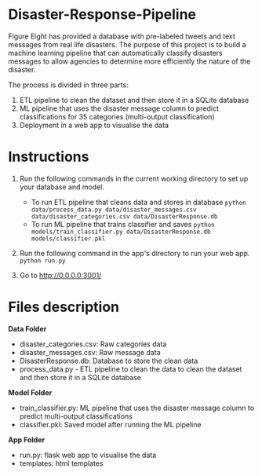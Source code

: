 # Disaster-Response-Pipeline

Figure Eight has provided a database with pre-labeled tweets and text messages from real life disasters. The purpose of this project is to build a machine learning pipeline that can automatically classify disasters messages to allow agencies to determine more efficiently the nature of the disaster.

The process is divided in three parts:
1. ETL pipeline to clean the dataset and then store it in a SQLite database
2. ML pipeline that uses the disaster message column to predict classifications for 35 categories (multi-output classification)
3. Deployment in a web app to visualise the data 

# Instructions

1. Run the following commands in the current working directory  to set up your database and model.

    - To run ETL pipeline that cleans data and stores in database
        `python data/process_data.py data/disaster_messages.csv data/disaster_categories.csv data/DisasterResponse.db`
    - To run ML pipeline that trains classifier and saves
        `python models/train_classifier.py data/DisasterResponse.db models/classifier.pkl`

2. Run the following command in the app's directory to run your web app.
    `python run.py`

3. Go to http://0.0.0.0:3001/

# Files description 

**Data Folder** 
- disaster_categories.csv: Raw categories data
- disaster_messages.csv: Raw message data 
- DisasterResponse.db: Database to store the clean data 
- process_data.py - ETL pipeline to clean the data to clean the dataset and then store it in a SQLite database

**Model Folder** 
- train_classifier.py: ML pipeline that uses the disaster message column to predict multi-output classifications
- classifier.pkl: Saved model after running the ML pipeline

**App Folder** 
- run.py: flask web app to visualise the data 
- templates: html templates







